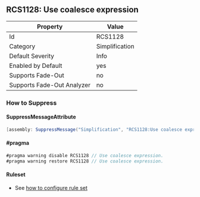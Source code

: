 ## RCS1128: Use coalesce expression

Property | Value
--- | --- 
Id | RCS1128
Category | Simplification
Default Severity | Info
Enabled by Default | yes
Supports Fade-Out | no
Supports Fade-Out Analyzer | no

### How to Suppress

#### SuppressMessageAttribute

```csharp
[assembly: SuppressMessage("Simplification", "RCS1128:Use coalesce expression.", Justification = "<Pending>")]
```

#### \#pragma

```csharp
#pragma warning disable RCS1128 // Use coalesce expression.
#pragma warning restore RCS1128 // Use coalesce expression.
```

#### Ruleset

* See [how to configure rule set](../HowToConfigureAnalyzers.md)
